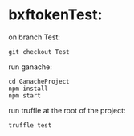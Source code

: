 # bxftokenTest:
on branch Test: 
```
git checkout Test
```
run ganache: 
```
cd GanacheProject
npm install
npm start
``` 
run truffle at the root of the project: 
```
truffle test
```


